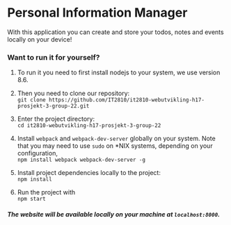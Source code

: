 # Personal Information Manager

With this application you can create and store your todos, notes and events locally on your device!

### Want to run it for yourself?

1. To run it you need to first install nodejs to your system, we use version 8.6.
2. Then you need to clone our repository:  
 `git clone https://github.com/IT2810/it2810-webutvikling-h17-prosjekt-3-group-22.git`

3. Enter the project directory:  
 `cd it2810-webutvikling-h17-prosjekt-3-group-22`

4. Install `webpack` and `webpack-dev-server` globally on your system.
 Note that you may need to use `sudo` on *NIX systems, depending on your configuration,  
 `npm install webpack webpack-dev-server -g`

5. Install project dependencies locally to the project:  
 `npm install`

6. Run the project with  
 `npm start`

##### The website will be available locally on your machine at `localhost:8000`.
